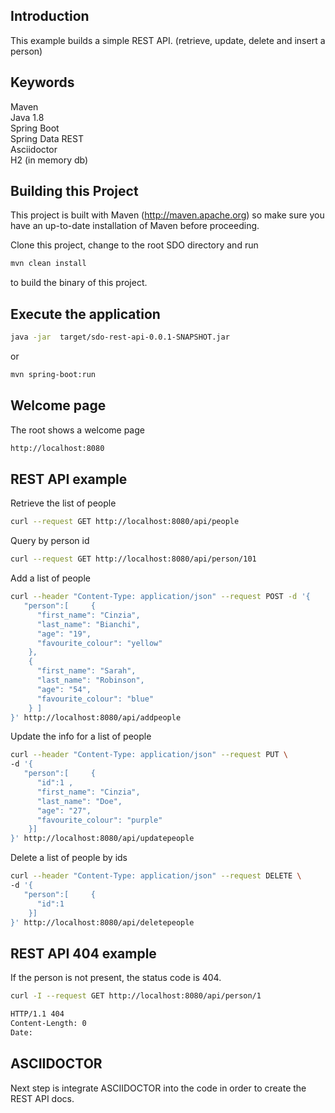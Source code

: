 ## Introduction
This example builds a simple REST API. (retrieve, update, delete and insert a person)

##  Keywords
Maven <br>
Java 1.8 <br>
Spring Boot <br>
Spring Data REST<br>
Asciidoctor <br>
H2 (in memory db)<br>

## Building this Project

This project is built with Maven (http://maven.apache.org) so make sure you have an up-to-date installation of Maven
before proceeding.

Clone this project, change to the root SDO directory and run

```bash
mvn clean install
```

to build the binary of this project.


## Execute the application
```bash
java -jar  target/sdo-rest-api-0.0.1-SNAPSHOT.jar
```
or
```bash
mvn spring-boot:run
```

## Welcome page
The root shows a welcome page
```bash
http://localhost:8080
```

## REST API example
Retrieve the list of people
```bash
curl --request GET http://localhost:8080/api/people
```

Query by person id
```bash
curl --request GET http://localhost:8080/api/person/101
```

Add a list of people
```bash
curl --header "Content-Type: application/json" --request POST -d '{  
   "person":[     {
      "first_name": "Cinzia",
      "last_name": "Bianchi",
      "age": "19",
      "favourite_colour": "yellow"
    },
    {
      "first_name": "Sarah",
      "last_name": "Robinson",
      "age": "54",
      "favourite_colour": "blue"
    } ]
}' http://localhost:8080/api/addpeople
```

Update the info for a list of people

```bash
curl --header "Content-Type: application/json" --request PUT \
-d '{  
   "person":[     {
      "id":1 ,
      "first_name": "Cinzia",
      "last_name": "Doe",
      "age": "27",
      "favourite_colour": "purple"
    }]
}' http://localhost:8080/api/updatepeople
```

Delete a list of people by ids
```bash
curl --header "Content-Type: application/json" --request DELETE \
-d '{  
   "person":[     {
      "id":1 
    }]
}' http://localhost:8080/api/deletepeople
```

## REST API 404 example
If the person is not present, the status code is 404.

```bash
curl -I --request GET http://localhost:8080/api/person/1

HTTP/1.1 404
Content-Length: 0
Date: 
```

## ASCIIDOCTOR
Next step is integrate ASCIIDOCTOR into the code in order to create the REST API docs.
